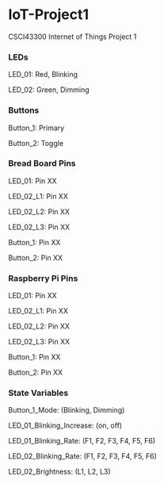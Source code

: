 # IoT-Project1
CSCI43300 Internet of Things Project 1

### LEDs
LED_01: Red, Blinking

LED_02: Green, Dimming

### Buttons
Button_1: Primary

Button_2: Toggle

### Bread Board Pins
LED_01: Pin XX

LED_02_L1: Pin XX

LED_02_L2: Pin XX

LED_02_L3: Pin XX

Button_1: Pin XX

Button_2: Pin XX

### Raspberry Pi Pins
LED_01: Pin XX

LED_02_L1: Pin XX

LED_02_L2: Pin XX

LED_02_L3: Pin XX

Button_1: Pin XX

Button_2: Pin XX

### State Variables
Button_1_Mode: (Blinking, Dimming)

LED_01_Blinking_Increase: (on, off)

LED_01_Blinking_Rate: (F1, F2, F3, F4, F5, F6)

LED_02_Blinking_Rate: (F1, F2, F3, F4, F5, F6)

LED_02_Brightness: (L1, L2, L3)
